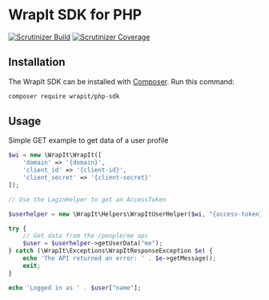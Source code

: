 # WrapIt SDK for PHP

[![Scrutinizer Build](https://img.shields.io/scrutinizer/build/g/WrapItDev/php-sdk.svg)]()
[![Scrutinizer Coverage](https://img.shields.io/scrutinizer/coverage/g/WrapItDev/php-sdk.svg)]()


## Installation

The WrapIt SDK can be installed with [Composer](https://getcomposer.org/). Run this command:

```sh
composer require wrapit/php-sdk
```

## Usage

Simple GET example to get data of a user profile
```php
$wi = new \WrapIt\WrapIt([
    'domain' => '{domain}',
    'client_id' => '{client-id}',
    'client_secret' => '{client-secret}'
]);

// Use the LoginHelper to get an AccessToken

$userhelper = new \WrapIt\Helpers\WrapItUserHelper($wi, "{access-token}");

try {
    // Get data from the /people/me api
    $user = $userhelper->getUserData("me");
} catch (\WrapIt\Exceptions\WrapItResponseException $e) {
    echo 'The API returned an error: ' . $e->getMessage();
    exit;
}

echo 'Logged in as ' . $user["name"];
```
